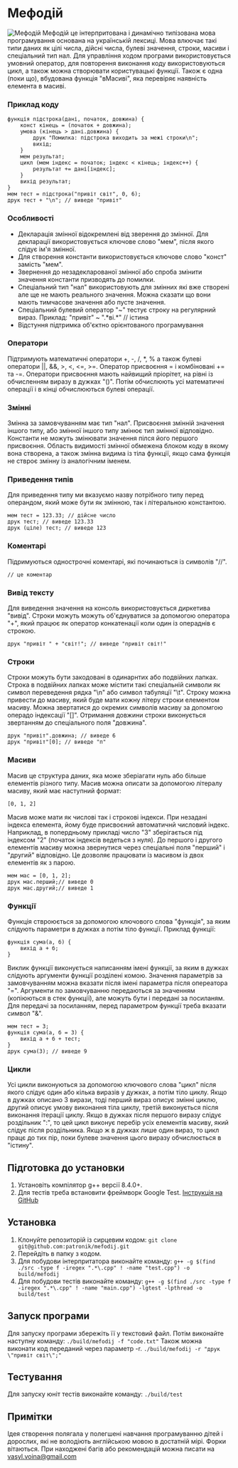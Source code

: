 
# Мефодій 
![Мефодій](https://encrypted-tbn0.gstatic.com/images?q=tbn:ANd9GcSuNYYPUCqBqEUpaVuNUNOnW7FzhU7hPAqcWMpgYYaTWE943RMFMm6QxVE9v6LnMy_6I_8&usqp=CAU)
Мефодій це інтерпритована і динамічно типізована мова програмування основана на українській лексиці. Мова влкючає такі типи даних як цілі числа, дійсні числа, булеві значення, строки, масиви і спеціальний тип нал. Для управління ходом програми використовується умовний оператор, для повторення виконання коду використовуються цикл, а також можна створювати користувацькі функції. Також є одна (поки що), вбудована функція "вМасиві", яка перевіряє наявність елемента в масиві.

### Приклад коду
```
функція підстрока(дані, початок, довжина) {
    конст кінець = (початок + довжина);
    умова (кінець > дані.довжина) {
        друк "Помилка: підстрока виходить за межі строки\n";
        вихід;
    }
    мем результат;
    цикл (мем індекс = початок; індекс < кінець; індекс++) {
        результат += дані[індекс];
    }
    вихід результат;
}
мем тест = підстрока("привіт світ", 0, 6);
друк тест + "\n"; // виведе "привіт"
```

### Особливості
- Декларація змінної відокремлені від зверення до змінної. Для декларації використовується ключове слово "мем", після якого слідує ім'я змінної. 
- Для створення константи використовується ключове слово "конст" замість "мем".
- Звернення до незадекларованої змінної або спроба змінити значення константи призводять до помилки.
- Спеціальний тип "нал" використовують для змінних які вже створені але ще не мають реального значення. Можна сказати що вони мають тимчасове значення або пусте значення.
- Спеціальний булевий оператор "~" тестує строку на регулярний вираз. Приклад: "привіт" ~ ".\*ві.\*" // істина
- Відстуння підтримка об'єктно орієнтованого програмування

### Оператори 
Підтримують математичні оператори +, -, /, *, % а також булеві оператори ||, &&, >, <, <=, >=. Оператор присвоєння = і комбіновані += та -=. Оператори присвоєння мають найвищий пріорітет, на рівні із обчисленням виразу в дужках "()". Потім обчислюють усі математичні операції і в кінці обчислюються булеві операції.

### Змінні
Змінна за замовчуванням має тип "нал". Присвоєння змінній значення іншого типу, або змінної іншого типу змінює тип змінної відповідно. Константи не можуть змінювати значення пілся його першого присвоєння. Область видимості змінної обмежена блоком коду в якому вона створена, а також змінна видима із тіла функції, якщо сама функція не ствроє змінну із аналогічним іменем.

### Приведення типів
Для приведення типу ми вказуємо назву потрібного типу перед операндом, який може бути як змінною, так і літеральною константою.
```
мем тест = 123.33; // дійсне число
друк тест; // виведе 123.33
друк (ціле) тест; // виведе 123
```

### Коментарі
Підримуються однострочні коментарі, які починаються із символів "//".
```
// це коментар
```

### Вивід тексту
Для виведення значення на консоль використовується диркетива "вивід". Строки можуть можуть об'єднуватися за допомогою оператора "+", який працює як оператор конкатенації коли один із операднів є строкою. 
```
друк "привіт " + "світ!"; // виведе "привіт світ!"
```

### Строки
Строки можуть бути закодовані в одинарнтих або подвійних лапках. Строка в подвійних лапках може містити такі спеціальній символи як символ переведення рядка "\n" або символ табуляції "\t". 
Строку можна привести до масиву, який буде мати кожну літеру строки елементом масиву. 
Можна звертатися до окремих символів масиву за допомгою операдо індексації "[]". Отримання довжини строки виконується звертанням до спеціального поля "довжина".
```
друк "привіт".довжина; // виведе 6
друк "привіт"[0]; // виведе "п"
```

### Масиви
Масив це структура даних, яка може зберіагати нуль або більше елементів різного типу. Масив можна описати за допомогою літералу масиву, який має наступний формат:
```
[0, 1, 2]
```
Масив може мати як числові так і строкові індекси. При незадані індекса елемента, йому буде присвоєний автоматичнй числовий індекс. Наприклад, в попердньому прикладі число "3" зберігається під індексом "2" (початок індексів ведеться з нуля).
До першого і другого елементів масиву можна звернутися через спеціальні поля "перший" і "другий" відповідно. Це дозволяє працювати із масивом із двох елементів як з парою.
```
мем мас = [0, 1, 2];
друк мас.перший;// виведе 0
друк мас.другий;// виведе 1
```
### Функції
Функція ствроюється за допомогою ключового слова "функція", за яким слідують параметри в дужках а потім тіло функції. Приклад функції:
```
функція сума(а, б) {
    вихід а + б;
}
```
Виклик функції виконується написанням імені функції, за яким в дужках слідують аргументи функції розділені комою. Значення параметрів за замовчуванням можна вказати після імені параметра після опереатора "=". Аргументи по замовчуванню передаються за значенням (копіюються в стек функції), але можуть бути і передані за посиланям. Для передачі за посиланням, перед параметром функції треба вказати символ "&". 
```
мем тест = 3;
функція сума(а, б = 3) {
    вихід а + б + тест;
}
друк сума(3); // виведе 9
```
### Цикли
Усі цикли виконуються за допомогою ключового слова "цикл" після якого слідує один або кілька виразів у дужках, а потім тіло циклу. Якщо в дужках описано 3 вирази, тоді перший вираз описує змінні циклю, другий описує умову виконання тіла циклу, третій виконується після виконання ітерації циклу. Якщо в дужках після першого виразу слідує роздільник ":", то цей цикл виконує перебір усіх елементів масиву, який слідує після роздільника. Якщо ж в дужках лише один вираз, то цикл працє до тих пір, поки булеве значення цього виразу обчислюється в "істину".

## Підготовка до установки
1. Установіть компілятор g++ версії 8.4.0+.
2. Для тестів треба встановити фреймворк Google Test. [Інструкція на GitHub](https://github.com/google/googletest/blob/main/googletest/README.md)

## Установка
1. Клонуйте репозиторій із сирцевим кодом:
`
git clone git@github.com:patronik/mefodij.git
`
2. Перейдіть в папку з кодом.
2. Для побудови інтерпритатора виконайте команду:
`
g++ -g $(find ./src -type f -iregex ".*\.cpp" ! -name "test.cpp") -o build/mefodij
`
3. Для побудови тестів виконайте команду: 
`
g++ -g $(find ./src -type f -iregex ".*\.cpp" ! -name "main.cpp") -lgtest -lpthread -o build/test
`
## Запуск програми
Для запуску програми збережіть її у текстовий файл. Потім виконайте наступну команду:
`./build/mefodij -f "code.txt"`
Також можна виконати код переданий через параметр -r.
`./build/mefodij -r "друк \"привіт світ\";"`
## Тестування
Для запуску юніт тестів виконайте команду:
`./build/test`

## Примітки
Ідея створення полягала у полегшені навчання програмуванню дітей і дорослих, які не володіють англійською мовою в достатній мірі. Форки вітаються. При находжені багів або рекомендацій можна писати на vasyl.voina@gmail.com

